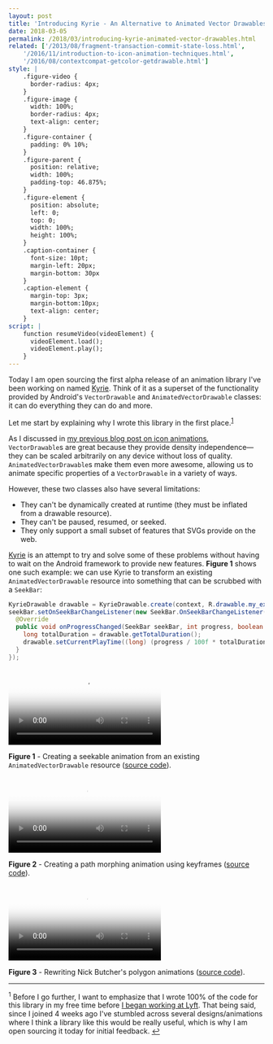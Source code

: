 ```yaml
---
layout: post
title: 'Introducing Kyrie - An Alternative to Animated Vector Drawables'
date: 2018-03-05
permalink: /2018/03/introducing-kyrie-animated-vector-drawables.html
related: ['/2013/08/fragment-transaction-commit-state-loss.html',
    '/2016/11/introduction-to-icon-animation-techniques.html',
    '/2016/08/contextcompat-getcolor-getdrawable.html']
style: |
    .figure-video {
      border-radius: 4px;
    }
    .figure-image {
      width: 100%;
      border-radius: 4px;
      text-align: center;
    }
    .figure-container {
      padding: 0% 10%;
    }
    .figure-parent {
      position: relative;
      width: 100%;
      padding-top: 46.875%;
    }
    .figure-element {
      position: absolute;
      left: 0;
      top: 0;
      width: 100%;
      height: 100%;
    }
    .caption-container {
      font-size: 10pt;
      margin-left: 20px;
      margin-bottom: 30px
    }
    .caption-element {
      margin-top: 3px;
      margin-bottom:10px;
      text-align: center;
    }
script: |
    function resumeVideo(videoElement) {
      videoElement.load();
      videoElement.play();
    }
---
```


<!--morestart-->

Today I am open sourcing the first alpha release of an animation library I've been working on named [Kyrie][kyrie-github]. Think of it as a superset of the functionality provided by Android's `VectorDrawable` and `AnimatedVectorDrawable` classes: it can do everything they can do and more.

<!--more-->

Let me start by explaining why I wrote this library in the first place.<sup><a href="#footnote1" id="ref1">1</a></sup>

As I discussed in [my previous blog post on icon animations][introduction-to-icon-animations], `VectorDrawable`s are great because they provide density independence&mdash;they can be scaled arbitrarily on any device without loss of quality. `AnimatedVectorDrawable`s make them even more awesome, allowing us to animate specific properties of a `VectorDrawable` in a variety of ways.

However, these two classes also have several limitations:

* They can't be dynamically created at runtime (they must be inflated from a drawable resource).
* They can't be paused, resumed, or seeked.
* They only support a small subset of features that SVGs provide on the web.

[Kyrie][kyrie-github] is an attempt to try and solve some of these problems without having to wait on the Android framework to provide new features. **Figure 1** shows one such example: we can use Kyrie to transform an existing `AnimatedVectorDrawable` resource into something that can be scrubbed with a `SeekBar`:

```java
KyrieDrawable drawable = KyrieDrawable.create(context, R.drawable.my_existing_avd);
seekBar.setOnSeekBarChangeListener(new SeekBar.OnSeekBarChangeListener() {
  @Override
  public void onProgressChanged(SeekBar seekBar, int progress, boolean fromUser) {
    long totalDuration = drawable.getTotalDuration();
    drawable.setCurrentPlayTime((long) (progress / 100f * totalDuration));
  }
});
```

<div class="figure-container">
    <div class="figure-parent">
        <video class="figure-video figure-element"
            poster="/assets/videos/posts/2018/03/05/poster-introducing-kyrie-heartbreak.jpg"
            preload="auto"
            onclick="resumeVideo(this)">
            <source src="/assets/videos/posts/2018/03/05/introducing-kyrie-heartbreak.mp4" type="video/mp4">
            <source src="/assets/videos/posts/2018/03/05/introducing-kyrie-heartbreak.webm" type="video/webm">
        </video>
    </div>
</div>
<div class="caption-container">
    <p class="caption-element">
    <strong>Figure 1</strong> - Creating a seekable animation from an existing <code>AnimatedVectorDrawable</code> resource (<a href="https://github.com/alexjlockwood/kyrie/blob/master/sample/src/main/java/com/example/kyrie/HeartbreakFragment.java">source code</a>).</p>
</div>

<div class="figure-container">
    <div class="figure-parent">
        <video class="figure-video figure-element"
            poster="/assets/videos/posts/2018/03/05/poster-introducing-kyrie-animals.jpg"
            preload="auto"
            onclick="resumeVideo(this)">
            <source src="/assets/videos/posts/2018/03/05/introducing-kyrie-animals.mp4" type="video/mp4">
            <source src="/assets/videos/posts/2018/03/05/introducing-kyrie-animals.webm" type="video/webm">
        </video>
    </div>
</div>
<div class="caption-container">
    <p class="caption-element">
    <strong>Figure 2</strong> - Creating a path morphing animation using keyframes (<a href="https://github.com/alexjlockwood/kyrie/blob/master/sample/src/main/java/com/example/kyrie/PathMorphFragment.java">source code</a>).</p>
</div>

<div class="figure-container">
    <div class="figure-parent">
        <video class="figure-video figure-element"
            poster="/assets/videos/posts/2018/03/05/poster-introducing-kyrie-polygons.jpg"
            preload="auto"
            onclick="resumeVideo(this)">
            <source src="/assets/videos/posts/2018/03/05/introducing-kyrie-polygons.mp4" type="video/mp4">
            <source src="/assets/videos/posts/2018/03/05/introducing-kyrie-polygons.webm" type="video/webm">
        </video>
    </div>
</div>
<div class="caption-container">
    <p class="caption-element">
    <strong>Figure 3</strong> - Rewriting Nick Butcher's polygon animations (<a href="https://github.com/alexjlockwood/kyrie/blob/master/sample/src/main/java/com/example/kyrie/PolygonsFragment.java">source code</a>).</p>
</div>

<hr class="footnote-divider"/>
<sup id="footnote1">1</sup> Before I go further, I want to emphasize that I wrote 100% of the code for this library in my free time before <a href="https://twitter.com/alexjlockwood/status/960565687486828545">I began working at Lyft</a>. That being said, since I joined 4 weeks ago I've stumbled across several designs/animations where I think a library like this would be really useful, which is why I am open sourcing it today for initial feedback. <a href="#ref1" title="Jump to footnote 1.">&#8617;</a>

[kyrie-github]: https://github.com/alexjlockwood/kyrie
[playing-with-paths-blog-post]: https://medium.com/google-developers/playing-with-paths-3fbc679a6f77
[introduction-to-icon-animations]: /2016/11/introduction-to-icon-animation-techniques.html

```

```

